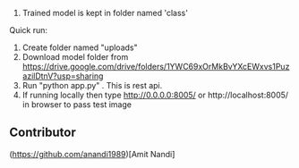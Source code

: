 1. Trained model is kept in folder named 'class'

Quick run:

1. Create folder named "uploads"
2. Download model folder from https://drive.google.com/drive/folders/1YWC69xOrMkBvYXcEWxvs1PuzazilDtnV?usp=sharing
2. Run "python app.py" . This is rest api.
3. If running locally then type http://0.0.0.0:8005/ or http://localhost:8005/ in browser to pass test image

## Contributor 
(https://github.com/anandi1989)[Amit Nandi]
